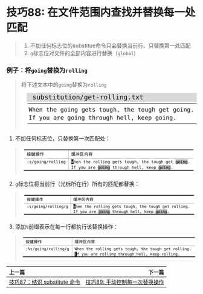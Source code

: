 # 技巧88: 在文件范围内查找并替换每一处匹配

> 1. 不加任何标志位的substitue命令只会替换当前行、只替换第一处匹配
> 2. `g`标志位对文件的全部内容进行替换（`global`)

### 例子：将`going`替换为`rolling`
> 将下述文本中的`going`替换为`rolling`
> ![](../../images/tip88-1.png)

1. 不加任何标志位，只替换第一次匹配处：
> ![](../../images/tip88-2.png)

2. `g`标志位将当前行（光标所在行）所有的匹配都替换：
> ![](../../images/tip88-3.png)

3. 添加`%`前缀表示在每一行都执行该替换操作：
> ![](../../images/tip88-4.png)


|上一篇|下一篇|
|:---|---:|
|[技巧87：结识 substitute 命令](tip87.md)|[技巧89: 手动控制每一次替换操作](tip89.md)|
